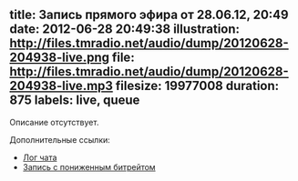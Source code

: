 title: Запись прямого эфира от 28.06.12, 20:49
date: 2012-06-28 20:49:38
illustration: http://files.tmradio.net/audio/dump/20120628-204938-live.png
file: http://files.tmradio.net/audio/dump/20120628-204938-live.mp3
filesize: 19977008
duration: 875
labels: live, queue
---
Описание отсутствует.

Дополнительные ссылки:

- [Лог чата](http://files.tmradio.net/audio/dump/20120628-204938-live.log)
- [Запись с пониженным битрейтом](http://files.tmradio.net/audio/dump/20120628-204938-live-lofi.ogg)
